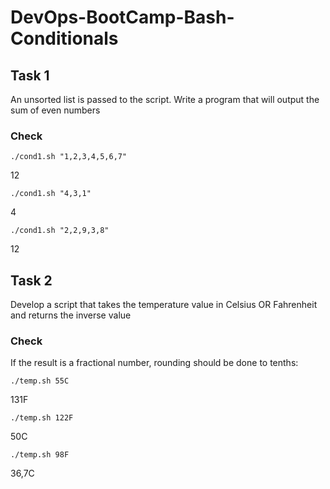 # DevOps-BootCamp-Bash-Conditionals

## Task 1
An unsorted list is passed to the script. Write a program that will output the sum of even numbers

### Check
`./cond1.sh "1,2,3,4,5,6,7"`

12

`./cond1.sh "4,3,1"`

4

`./cond1.sh "2,2,9,3,8"`

12

## Task 2
Develop a script that takes the temperature value in Celsius OR Fahrenheit and returns the inverse value

### Check
If the result is a fractional number, rounding should be done to tenths:

`./temp.sh 55C`

131F

`./temp.sh 122F`

50C

`./temp.sh 98F`

36,7C

